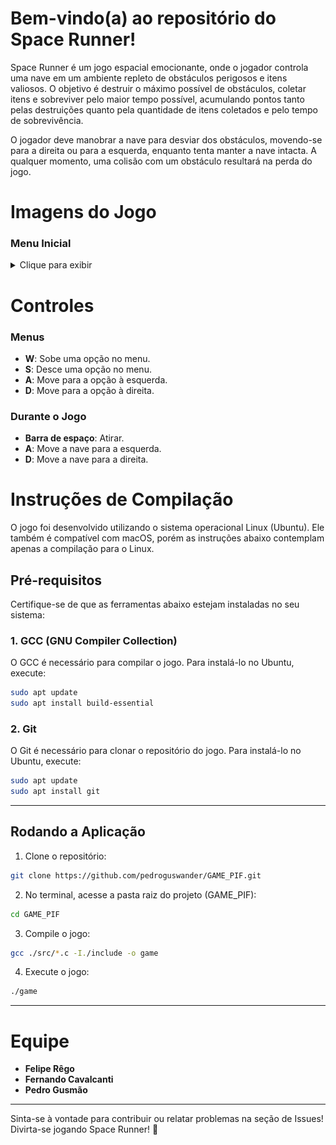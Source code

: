 # Bem-vindo(a) ao repositório do Space Runner!

Space Runner é um jogo espacial emocionante, onde o jogador controla uma nave em um ambiente repleto de obstáculos perigosos e itens valiosos. O objetivo é destruir o máximo possível de obstáculos, coletar itens e sobreviver pelo maior tempo possível, acumulando pontos tanto pelas destruições quanto pela quantidade de itens coletados e pelo tempo de sobrevivência.

O jogador deve manobrar a nave para desviar dos obstáculos, movendo-se para a direita ou para a esquerda, enquanto tenta manter a nave intacta. A qualquer momento, uma colisão com um obstáculo resultará na perda do jogo.

# Imagens do Jogo

### Menu Inicial

<details>
  <summary>Clique para exibir</summary>

![Menu Inicial](imgs/start_screen.png)

</details>

# Controles

### Menus

- **W**: Sobe uma opção no menu.
- **S**: Desce uma opção no menu.
- **A**: Move para a opção à esquerda.
- **D**: Move para a opção à direita.

### Durante o Jogo

- **Barra de espaço**: Atirar.
- **A**: Move a nave para a esquerda.
- **D**: Move a nave para a direita.

# Instruções de Compilação

O jogo foi desenvolvido utilizando o sistema operacional Linux (Ubuntu). Ele também é compatível com macOS, porém as instruções abaixo contemplam apenas a compilação para o Linux.

## Pré-requisitos

Certifique-se de que as ferramentas abaixo estejam instaladas no seu sistema:

### 1. GCC (GNU Compiler Collection)

O GCC é necessário para compilar o jogo. Para instalá-lo no Ubuntu, execute:

```bash
sudo apt update
sudo apt install build-essential
```

### 2. Git

O Git é necessário para clonar o repositório do jogo. Para instalá-lo no Ubuntu, execute:

```bash
sudo apt update
sudo apt install git
```

---

## Rodando a Aplicação

1. Clone o repositório:

```bash
git clone https://github.com/pedroguswander/GAME_PIF.git
```

2. No terminal, acesse a pasta raiz do projeto (GAME_PIF):

```bash
cd GAME_PIF
```

3. Compile o jogo:

```bash
gcc ./src/*.c -I./include -o game
```

4. Execute o jogo:

```bash
./game
```

---

# Equipe

- **Felipe Rêgo**
- **Fernando Cavalcanti**
- **Pedro Gusmão**

---

Sinta-se à vontade para contribuir ou relatar problemas na seção de Issues! Divirta-se jogando Space Runner! 🚀

